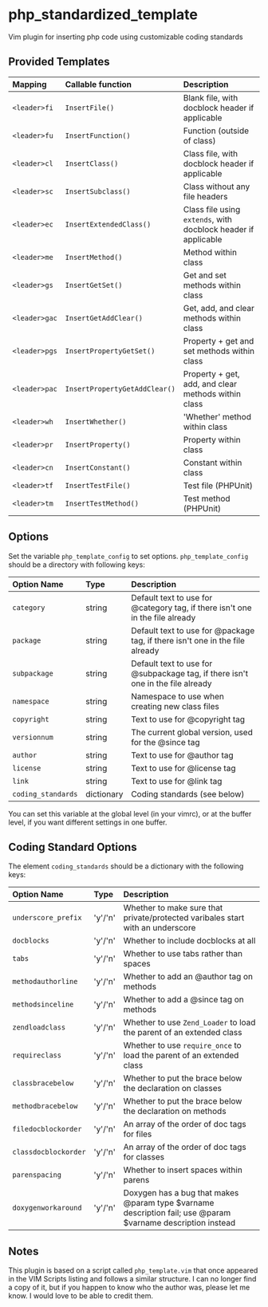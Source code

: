 php_standardized_template
=========================

Vim plugin for inserting php code using customizable coding standards

Provided Templates
------------------

| Mapping       | Callable function             | Description                                                    |
|:------------- |:----------------------------- |:-------------------------------------------------------------- |
| `<leader>fi`  | `InsertFile()`                | Blank file, with docblock header if applicable                 |
| `<leader>fu`  | `InsertFunction()`            | Function (outside of class)                                    |
| `<leader>cl`  | `InsertClass()`               | Class file, with docblock header if applicable                 |
| `<leader>sc`  | `InsertSubclass()`            | Class without any file headers                                 |
| `<leader>ec`  | `InsertExtendedClass()`       | Class file using `extends`, with docblock header if applicable |
| `<leader>me`  | `InsertMethod()`              | Method within class                                            |
| `<leader>gs`  | `InsertGetSet()`              | Get and set methods within class                               |
| `<leader>gac` | `InsertGetAddClear()`         | Get, add, and clear methods within class                       |
| `<leader>pgs` | `InsertPropertyGetSet()`      | Property + get and set methods within class                    |
| `<leader>pac` | `InsertPropertyGetAddClear()` | Property + get, add, and clear methods within class            |
| `<leader>wh`  | `InsertWhether()`             | 'Whether' method within class                                  |
| `<leader>pr`  | `InsertProperty()`            | Property within class                                          |
| `<leader>cn`  | `InsertConstant()`            | Constant within class                                          |
| `<leader>tf`  | `InsertTestFile()`            | Test file (PHPUnit)                                            |
| `<leader>tm`  | `InsertTestMethod()`          | Test method (PHPUnit)                                          |

Options
-------

Set the variable `php_template_config` to set options. `php_template_config`
should be a directory with following keys:

| Option Name        | Type       | Description                                                                     |
|:------------------ |:---------- |:------------------------------------------------------------------------------- |
| `category`         | string     | Default text to use for @category tag, if there isn't one in the file already   |
| `package`          | string     | Default text to use for @package tag, if there isn't one in the file already    |
| `subpackage`       | string     | Default text to use for @subpackage tag, if there isn't one in the file already |
| `namespace`        | string     | Namespace to use when creating new class files                                  |
| `copyright`        | string     | Text to use for @copyright tag                                                  |
| `versionnum`       | string     | The current global version, used for the @since tag                             |
| `author`           | string     | Text to use for @author tag                                                     |
| `license`          | string     | Text to use for @license tag                                                    |
| `link`             | string     | Text to use for @link tag                                                       |
| `coding_standards` | dictionary | Coding standards (see below)                                                    |

You can set this variable at the global level (in your vimrc), or at the buffer
level, if you want different settings in one buffer.

Coding Standard Options
-----------------------

The element `coding_standards` should be a dictionary with the following keys:

| Option Name          | Type    | Description                                                                                                                         |
|:-------------------- |:------- |:----------------------------------------------------------------------------------------------------------- |
| `underscore_prefix`  | 'y'/'n' | Whether to make sure that private/protected varibales start with an underscore                              |
| `docblocks`          | 'y'/'n' | Whether to include docblocks at all                                                                         |
| `tabs`               | 'y'/'n' | Whether to use tabs rather than spaces                                                                      |
| `methodauthorline`   | 'y'/'n' | Whether to add an @author tag on methods                                                                    |
| `methodsinceline`    | 'y'/'n' | Whether to add a @since tag on methods                                                                      |
| `zendloadclass`      | 'y'/'n' | Whether to use `Zend_Loader` to load the parent of an extended class                                        |
| `requireclass`       | 'y'/'n' | Whether to use `require_once` to load the parent of an extended class                                       |
| `classbracebelow`    | 'y'/'n' | Whether to put the brace below the declaration on classes                                                   |
| `methodbracebelow`   | 'y'/'n' | Whether to put the brace below the declaration on methods                                                   |
| `filedocblockorder`  | 'y'/'n' | An array of the order of doc tags for files                                                                 |
| `classdocblockorder` | 'y'/'n' | An array of the order of doc tags for classes                                                               |
| `parenspacing`       | 'y'/'n' | Whether to insert spaces within parens                                                                      |
| `doxygenworkaround`  | 'y'/'n' | Doxygen has a bug that makes @param type $varname description fail; use @param $varname description instead |

Notes
-----

This plugin is based on a script called `php_template.vim` that once appeared
in the VIM Scripts listing and follows a similar structure.  I can no longer
find a copy of it, but if you happen to know who the author was, please let me
know.  I would love to be able to credit them.

